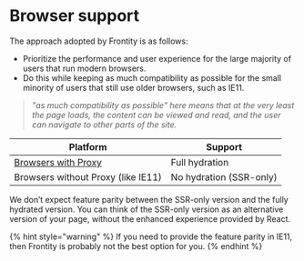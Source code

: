 # Browser support

The approach adopted by Frontity is as follows:
- Prioritize the performance and user experience for the large majority of users that run modern browsers.
- Do this while keeping as much compatibility as possible for the small minority of users that still use older browsers, such as IE11.

> _"as much compatibility as possible" here means that at the very least the page loads, the content can be viewed and read, and the user can navigate to other parts of the site._

| Platform                           | Support                 |
|------------------------------------|-------------------------|
| [Browsers with Proxy](https://caniuse.com/#feat=proxy)                | Full hydration          |
| Browsers without Proxy (like IE11) | No hydration (SSR-only) |

We don’t expect feature parity between the SSR-only version and the fully hydrated version. You can think of the SSR-only version as an alternative version of your page, without the enhanced experience provided by React.

{% hint style="warning" %}
If you need to provide the feature parity in IE11, then Frontity is probably not the best option for you.
{% endhint %}